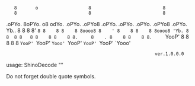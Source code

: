        8       o                   8                           8       
       8                           8                           8       
   .oPYo. 8oPYo. o8 odYo. .oPYo. .oPYo8 .oPYo. .oPYo. .oPYo. .oPYo8 .oPYo.
   Yb..   8    8  8 8' `8 8    8 8    8 8oooo8 8    ' 8    8 8    8 8oooo8
     'Yb. 8    8  8 8   8 8    8 8    8 8.     8    . 8    8 8    8 8.    
   `YooP' 8    8  8 8   8 `YooP' `YooP' `Yooo' `YooP' `YooP' `YooP' `Yooo'
                                                            			
                                                            ver.1.0.0.0
</tt>
usage: ShinoDecode "<string>"

Do not forget double quote symbols.
